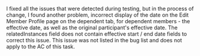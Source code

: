 I fixed all the issues that were detected during testing, but in the process of change, I found another problem, incorrect display of the date on the Edit Member Profile page on the dependent tab, for dependent members - the effective date, as well as the original participant's effective date.
The relatedInstances field does not contain effective start / end date fields to correct this issue. 
This issue was not listed in the bug list and does not apply to the AC of this task.
